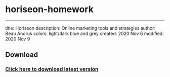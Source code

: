 # horiseon-homework
---
title: Horiseon
description: Online marketing tools and strategies
author: Beau Andrus
colors: light/dark blue and grey
created:  2020 Nov 6
modified: 2020 Nov 9

Download
--------

### [Click here to download latest version](http://ethanschoonover.com/solarized/files/solarized.zip)
